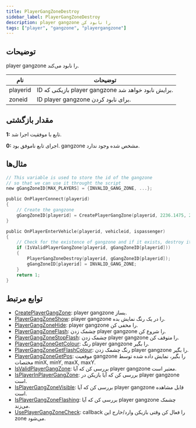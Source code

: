 ```yaml
---
title: PlayerGangZoneDestroy
sidebar_label: PlayerGangZoneDestroy
description: player gangzone را نابود کن
tags: ["player", "gangzone", "playergangzone"]
---
```


<VersionWarn version='omp v1.1.0.2612' />

## توضیحات

player gangzone را نابود می‌کند.

| نام      | توضیحات                                                       |
| -------- | ------------------------------------------------------------ |
| playerid | ID بازیکنی که player gangzone برایش نابود خواهد شد.          |
| zoneid   | ID player gangzone برای نابود کردن.                         |

## مقدار بازگشتی

**1:** تابع با موفقیت اجرا شد.

**0:** اجرای تابع ناموفق بود. gangzone مشخص شده وجود ندارد.

## مثال‌ها

```c
// This variable is used to store the id of the gangzone
// so that we can use it throught the script
new gGangZoneID[MAX_PLAYERS] = {INVALID_GANG_ZONE, ...};

public OnPlayerConnect(playerid)
{
    // Create the gangzone
    gGangZoneID[playerid] = CreatePlayerGangZone(playerid, 2236.1475, 2424.7266, 2319.1636, 2502.4348);
}

public OnPlayerEnterVehicle(playerid, vehicleid, ispassenger)
{
    // Check for the existence of gangzone and if it exists, destroy it
    if (IsValidPlayerGangZone(playerid, gGangZoneID[playerid]))
    {
        PlayerGangZoneDestroy(playerid, gGangZoneID[playerid]);
        gGangZoneID[playerid] = INVALID_GANG_ZONE;
    }
    return 1;
}
```

## توابع مرتبط

- [CreatePlayerGangZone](CreatePlayerGangZone): player gangzone بساز.
- [PlayerGangZoneShow](PlayerGangZoneShow): player gangzone را در یک رنگ نمایش بده.
- [PlayerGangZoneHide](PlayerGangZoneHide): player gangzone را مخفی کن.
- [PlayerGangZoneFlash](PlayerGangZoneFlash): چشمک زدن player gangzone را شروع کن.
- [PlayerGangZoneStopFlash](PlayerGangZoneStopFlash): چشمک زدن player gangzone را متوقف کن.
- [PlayerGangZoneGetColour](PlayerGangZoneGetColour): رنگ player gangzone را بگیر.
- [PlayerGangZoneGetFlashColour](PlayerGangZoneGetFlashColour): رنگ چشمک زدن player gangzone را بگیر.
- [PlayerGangZoneGetPos](PlayerGangZoneGetPos): موقعیت gangzone را بگیر، نمایش داده شده توسط مختصات minX, minY, maxX, maxY.
- [IsValidPlayerGangZone](IsValidPlayerGangZone): بررسی کن که آیا player gangzone معتبر است.
- [IsPlayerInPlayerGangZone](IsPlayerInPlayerGangZone): بررسی کن که آیا بازیکن در player gangzone است.
- [IsPlayerGangZoneVisible](IsPlayerGangZoneVisible): بررسی کن که آیا player gangzone قابل مشاهده است.
- [IsPlayerGangZoneFlashing](IsPlayerGangZoneFlashing): بررسی کن که آیا player gangzone چشمک می‌زند.
- [UsePlayerGangZoneCheck](UsePlayerGangZoneCheck): callback را فعال کن وقتی بازیکن وارد/خارج این zone می‌شود.